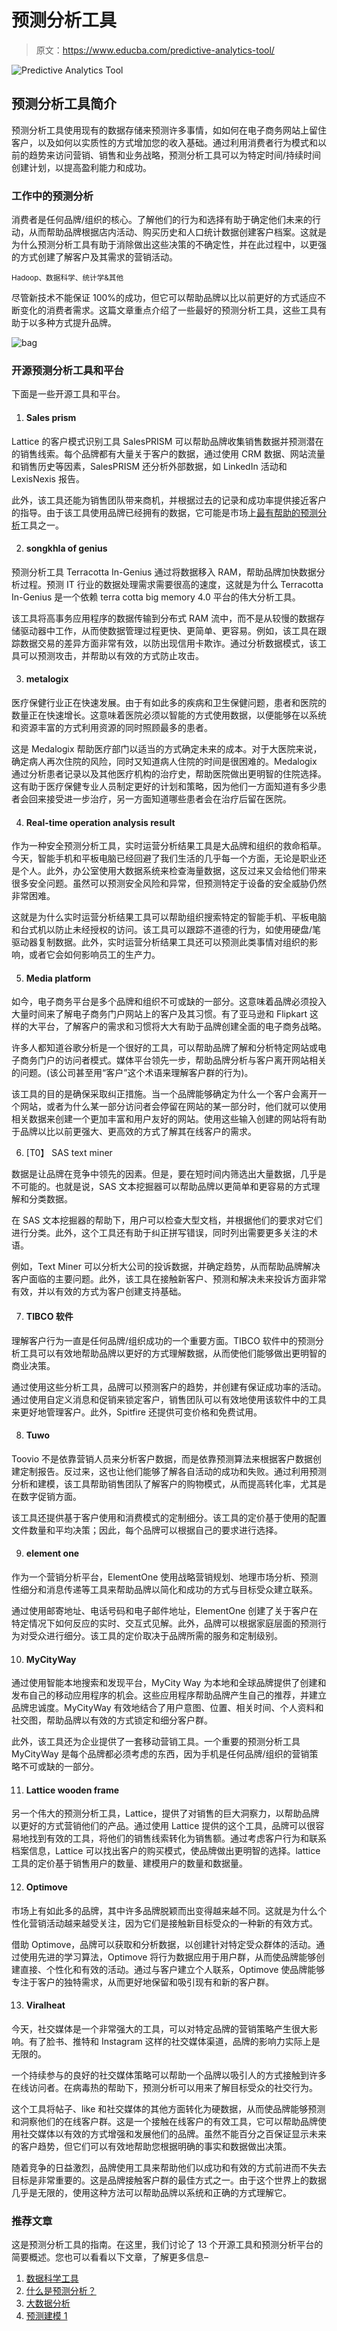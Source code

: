 # 预测分析工具

> 原文：<https://www.educba.com/predictive-analytics-tool/>

![Predictive Analytics Tool](img/dce3dbb58f32892d05cfaac7aa4f9db9.png)



## 预测分析工具简介

预测分析工具使用现有的数据存储来预测许多事情，如如何在电子商务网站上留住客户，以及如何以实质性的方式增加您的收入基础。通过利用消费者行为模式和以前的趋势来访问营销、销售和业务战略，预测分析工具可以为特定时间/持续时间创建计划，以提高盈利能力和成功。

### 工作中的预测分析

消费者是任何品牌/组织的核心。了解他们的行为和选择有助于确定他们未来的行动，从而帮助品牌根据店内活动、购买历史和人口统计数据创建客户档案。这就是为什么预测分析工具有助于消除做出这些决策的不确定性，并在此过程中，以更强的方式创建了解客户及其需求的营销活动。

<small>Hadoop、数据科学、统计学&其他</small>

尽管新技术不能保证 100%的成功，但它可以帮助品牌以比以前更好的方式适应不断变化的消费者需求。这篇文章重点介绍了一些最好的预测分析工具，这些工具有助于以多种方式提升品牌。

![bag](img/16fd710b9ddf3ba6b2f1a1b86307ca3c.png "bag")



### 开源预测分析工具和平台

下面是一些开源工具和平台。

1.  #### Sales prism

Lattice 的客户模式识别工具 SalesPRISM 可以帮助品牌收集销售数据并预测潜在的销售线索。每个品牌都有大量关于客户的数据，通过使用 CRM 数据、网站流量和销售历史等因素，SalesPRISM 还分析外部数据，如 LinkedIn 活动和 LexisNexis 报告。

此外，该工具还能为销售团队带来商机，并根据过去的记录和成功率提供接近客户的指导。由于该工具使用品牌已经拥有的数据，它可能是市场上[最有帮助的预测分析](https://www.educba.com/what-is-predictive-analytics/)工具之一。

2.  #### songkhla of genius

预测分析工具 Terracotta In-Genius 通过将数据移入 RAM，帮助品牌加快数据分析过程。预测 IT 行业的数据处理需求需要很高的速度，这就是为什么 Terracotta In-Genius 是一个依赖 terra cotta big memory 4.0 平台的伟大分析工具。

该工具将高事务应用程序的数据传输到分布式 RAM 流中，而不是从较慢的数据存储驱动器中工作，从而使数据管理过程更快、更简单、更容易。例如，该工具在跟踪数据交易的差异方面非常有效，以防出现信用卡欺诈。通过分析数据模式，该工具可以预测攻击，并帮助以有效的方式防止攻击。

3.  #### metalogix

医疗保健行业正在快速发展。由于有如此多的疾病和卫生保健问题，患者和医院的数量正在快速增长。这意味着医院必须以智能的方式使用数据，以便能够在以系统和资源丰富的方式利用资源的同时照顾最多的患者。

这是 Medalogix 帮助医疗部门以适当的方式确定未来的成本。对于大医院来说，确定病人再次住院的风险，同时又知道病人住院的时间是很困难的。Medalogix 通过分析患者记录以及其他医疗机构的治疗史，帮助医院做出更明智的住院选择。这有助于医疗保健专业人员制定更好的计划和策略，因为他们一方面知道有多少患者会回来接受进一步治疗，另一方面知道哪些患者会在治疗后留在医院。

4.  #### Real-time operation analysis result

作为一种安全预测分析工具，实时运营分析结果工具是大品牌和组织的救命稻草。今天，智能手机和平板电脑已经回避了我们生活的几乎每一个方面，无论是职业还是个人。此外，办公室使用大数据系统来检查海量数据，这反过来又会给他们带来很多安全问题。虽然可以预测安全风险和异常，但预测特定于设备的安全威胁仍然非常困难。

这就是为什么实时运营分析结果工具可以帮助组织搜索特定的智能手机、平板电脑和台式机以防止未经授权的访问。该工具可以跟踪不道德的行为，如使用硬盘/笔驱动器复制数据。此外，实时运营分析结果工具还可以预测此类事情对组织的影响，或者它会如何影响员工的生产力。

5.  #### Media platform

如今，电子商务平台是多个品牌和组织不可或缺的一部分。这意味着品牌必须投入大量时间来了解电子商务门户网站上的客户及其习惯。有了亚马逊和 Flipkart 这样的大平台，了解客户的需求和习惯将大大有助于品牌创建全面的电子商务战略。

许多人都知道谷歌分析是一个很好的工具，可以帮助品牌了解和分析特定网站或电子商务门户的访问者模式。媒体平台领先一步，帮助品牌分析与客户离开网站相关的问题。(该公司甚至用“客户”这个术语来理解客户群的行为)。

该工具的目的是确保采取纠正措施。当一个品牌能够确定为什么一个客户会离开一个网站，或者为什么某一部分访问者会停留在网站的某一部分时，他们就可以使用相关数据来创建一个更加丰富和用户友好的网站。使用这些输入创建的网站将有助于品牌以比以前更强大、更高效的方式了解其在线客户的需求。

6.  [T0】 SAS text miner

数据是让品牌在竞争中领先的因素。但是，要在短时间内筛选出大量数据，几乎是不可能的。也就是说，SAS 文本挖掘器可以帮助品牌以更简单和更容易的方式理解和分类数据。

在 SAS 文本挖掘器的帮助下，用户可以检查大型文档，并根据他们的要求对它们进行分类。此外，这个工具还有助于纠正拼写错误，同时列出需要更多关注的术语。

例如，Text Miner 可以分析大公司的投诉数据，并确定趋势，从而帮助品牌解决客户面临的主要问题。此外，该工具在接触新客户、预测和解决未来投诉方面非常有效，并以有效的方式为客户创建支持基础。

7.  #### TIBCO 软件

理解客户行为一直是任何品牌/组织成功的一个重要方面。TIBCO 软件中的预测分析工具可以有效地帮助品牌以更好的方式理解数据，从而使他们能够做出更明智的商业决策。

通过使用这些分析工具，品牌可以预测客户的趋势，并创建有保证成功率的活动。通过使用自定义消息和促销来锁定客户，销售团队可以有效地使用该软件中的工具来更好地管理客户。此外，Spitfire 还提供可变价格和免费试用。

8.  #### Tuwo

Toovio 不是依靠营销人员来分析客户数据，而是依靠预测算法来根据客户数据创建定制报告。反过来，这也让他们能够了解各自活动的成功和失败。通过利用预测分析和建模，该工具帮助销售团队了解客户的购物模式，从而提高转化率，尤其是在数字促销方面。

该工具还提供基于客户使用和消费模式的定制细分。该工具的定价基于使用的配置文件数量和平均决策；因此，每个品牌可以根据自己的要求进行选择。

9.  #### element one

作为一个营销分析平台，ElementOne 使用战略营销规划、地理市场分析、预测性细分和消息传递等工具来帮助品牌以简化和成功的方式与目标受众建立联系。

通过使用邮寄地址、电话号码和电子邮件地址，ElementOne 创建了关于客户在特定情况下如何反应的实时、交互式见解。此外，品牌可以根据家庭层面的预测行为对受众进行细分。该工具的定价取决于品牌所需的服务和定制级别。

10.  #### MyCityWay

通过使用智能本地搜索和发现平台，MyCity Way 为本地和全球品牌提供了创建和发布自己的移动应用程序的机会。这些应用程序帮助品牌产生自己的推荐，并建立品牌忠诚度。MyCityWay 有效地结合了用户意图、位置、相关时间、个人资料和社交图，帮助品牌以有效的方式锁定和细分客户群。

此外，该工具还为企业提供了一套移动营销工具。一个重要的预测分析工具 MyCityWay 是每个品牌都必须考虑的东西，因为手机是任何品牌/组织的营销策略不可或缺的一部分。

11.  #### Lattice wooden frame

另一个伟大的预测分析工具，Lattice，提供了对销售的巨大洞察力，以帮助品牌以更好的方式营销他们的产品。通过使用 Lattice 提供的这个工具，品牌可以很容易地找到有效的工具，将他们的销售线索转化为销售额。通过考虑客户行为和联系档案信息，Lattice 可以找出客户的购买模式，使品牌做出更明智的选择。lattice 工具的定价基于销售用户的数量、建模用户的数量和数据量。

12.  #### Optimove

市场上有如此多的品牌，其中许多品牌脱颖而出变得越来越不同。这就是为什么个性化营销活动越来越受关注，因为它们是接触新目标受众的一种新的有效方式。

借助 Optimove，品牌可以获取和分析数据，以创建针对特定受众群体的活动。通过使用先进的学习算法，Optimove 将行为数据应用于用户群，从而使品牌能够创建直接、个性化和有效的活动。通过与客户建立个人联系，Optimove 使品牌能够专注于客户的独特需求，从而更好地保留和吸引现有和新的客户群。

13.  #### Viralheat

今天，社交媒体是一个非常强大的工具，可以对特定品牌的营销策略产生很大影响。有了脸书、推特和 Instagram 这样的社交媒体渠道，品牌的影响力实际上是无限的。

一个持续参与的良好的社交媒体策略可以帮助一个品牌以吸引人的方式接触到许多在线访问者。在病毒热的帮助下，预测分析可以用来了解目标受众的社交行为。

这个工具将帖子、like 和社交媒体的其他方面转化为硬数据，从而使品牌能够预测和洞察他们的在线客户群。这是一个接触在线客户的有效工具，它可以帮助品牌使用社交媒体以有效的方式增强和发展他们的品牌。虽然不能百分之百保证显示未来的客户趋势，但它们可以有效地帮助您根据明确的事实和数据做出决策。

随着竞争的日益激烈，品牌使用工具来帮助他们以成功和有效的方式前进而不失去目标是非常重要的。这是品牌接触客户群的最佳方式之一。由于这个世界上的数据几乎是无限的，使用这种方法可以帮助品牌以系统和正确的方式理解它。

### 推荐文章

这是预测分析工具的指南。在这里，我们讨论了 13 个开源工具和预测分析平台的简要概述。您也可以看看以下文章，了解更多信息–

1.  [数据科学工具](https://www.educba.com/data-science-tools/)
2.  [什么是预测分析？](https://www.educba.com/what-is-predictive-analytics/)
3.  [大数据分析](https://www.educba.com/big-data-analytics/)
4.  [预测建模 1](https://www.educba.com/predictive-modeling/)





